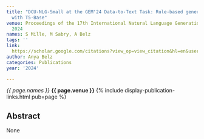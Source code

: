 ```yaml
---
title: "DCU-NLG-Small at the GEM'24 Data-to-Text Task: Rule-based generation and post-processing
  with T5-Base"
venue: Proceedings of the 17th International Natural Language Generation Conference,
  2024
names: S Mille, M Sabry, A Belz
tags: ''
link: 
  https://scholar.google.com/citations?view_op=view_citation&hl=en&user=trwwiW4AAAAJ&pagesize=100&sortby=pubdate&citation_for_view=trwwiW4AAAAJ:S16KYo8Pm5AC
author: Anya Belz
categories: Publications
year: '2024'

---
```


*{{ page.names }}*
**{{ page.venue }}**
{% include display-publication-links.html pub=page %}
## Abstract

None